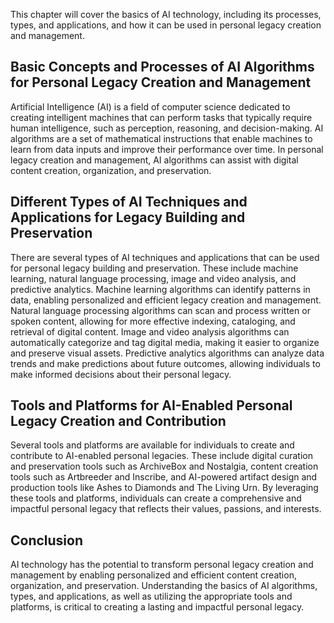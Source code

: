 
This chapter will cover the basics of AI technology, including its processes, types, and applications, and how it can be used in personal legacy creation and management.

Basic Concepts and Processes of AI Algorithms for Personal Legacy Creation and Management
-----------------------------------------------------------------------------------------

Artificial Intelligence (AI) is a field of computer science dedicated to creating intelligent machines that can perform tasks that typically require human intelligence, such as perception, reasoning, and decision-making. AI algorithms are a set of mathematical instructions that enable machines to learn from data inputs and improve their performance over time. In personal legacy creation and management, AI algorithms can assist with digital content creation, organization, and preservation.

Different Types of AI Techniques and Applications for Legacy Building and Preservation
--------------------------------------------------------------------------------------

There are several types of AI techniques and applications that can be used for personal legacy building and preservation. These include machine learning, natural language processing, image and video analysis, and predictive analytics. Machine learning algorithms can identify patterns in data, enabling personalized and efficient legacy creation and management. Natural language processing algorithms can scan and process written or spoken content, allowing for more effective indexing, cataloging, and retrieval of digital content. Image and video analysis algorithms can automatically categorize and tag digital media, making it easier to organize and preserve visual assets. Predictive analytics algorithms can analyze data trends and make predictions about future outcomes, allowing individuals to make informed decisions about their personal legacy.

Tools and Platforms for AI-Enabled Personal Legacy Creation and Contribution
----------------------------------------------------------------------------

Several tools and platforms are available for individuals to create and contribute to AI-enabled personal legacies. These include digital curation and preservation tools such as ArchiveBox and Nostalgia, content creation tools such as Artbreeder and Inscribe, and AI-powered artifact design and production tools like Ashes to Diamonds and The Living Urn. By leveraging these tools and platforms, individuals can create a comprehensive and impactful personal legacy that reflects their values, passions, and interests.

Conclusion
----------

AI technology has the potential to transform personal legacy creation and management by enabling personalized and efficient content creation, organization, and preservation. Understanding the basics of AI algorithms, types, and applications, as well as utilizing the appropriate tools and platforms, is critical to creating a lasting and impactful personal legacy.
